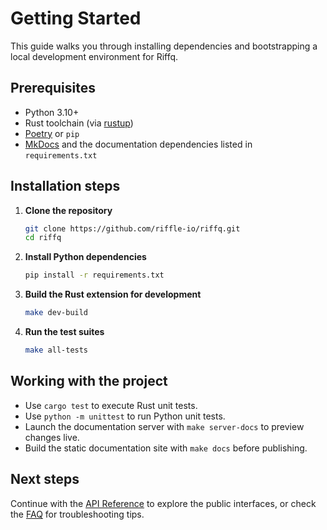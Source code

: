 # Getting Started

This guide walks you through installing dependencies and bootstrapping a local development environment for Riffq.

## Prerequisites

- Python 3.10+
- Rust toolchain (via [rustup](https://rustup.rs/))
- [Poetry](https://python-poetry.org/) or `pip`
- [MkDocs](https://www.mkdocs.org/) and the documentation dependencies listed in `requirements.txt`

## Installation steps

1. **Clone the repository**
   ```bash
   git clone https://github.com/riffle-io/riffq.git
   cd riffq
   ```
2. **Install Python dependencies**
   ```bash
   pip install -r requirements.txt
   ```
3. **Build the Rust extension for development**
   ```bash
   make dev-build
   ```
4. **Run the test suites**
   ```bash
   make all-tests
   ```

## Working with the project

- Use `cargo test` to execute Rust unit tests.
- Use `python -m unittest` to run Python unit tests.
- Launch the documentation server with `make server-docs` to preview changes live.
- Build the static documentation site with `make docs` before publishing.

## Next steps

Continue with the [API Reference](api-reference.md) to explore the public interfaces, or check the [FAQ](faq.md) for troubleshooting tips.

